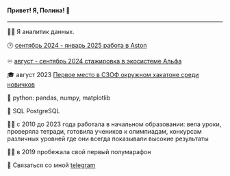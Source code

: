  #### Привет! Я, Полина! 👋
----

:woman_technologist: Я аналитик данных.

🕑 [сентябрь 2024 - январь 2025 работа в Aston](https://astondevs.ru/)

:infinity: [август - сентябрь 2024 стажировка в экосистеме Альфа](https://salfa.ru/)

:mortar_board: август 2023 [Первое место в СЗОФ окружном хакатоне среди новичков](https://2023.hacks-ai.ru/hackathons.html?eventId=969079&caseEl=993641&tab=3)

:snake: python: pandas, numpy, matplotlib 

:elephant: SQL PostgreSQL

:woman_teacher: c 2010 до 2023 года работала в начальном образовании: вела уроки, проверяла тетради, готовила учеников к олимпиадам, конкурсам различных уровней где они всегда показывали высокие результаты 

:running_woman: в 2019 пробежала свой первый полумарафон

💬 Связаться со мной [telegram](https://t.me/Polina_ili_da)
